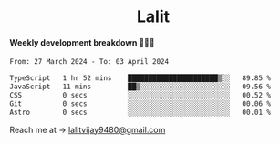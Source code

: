 <h1 align="center">Lalit</h1>

#### Weekly development breakdown 👨🏻‍💻
<!--START_SECTION:waka-->

```txt
From: 27 March 2024 - To: 03 April 2024

TypeScript   1 hr 52 mins    ██████████████████████▒░░   89.85 %
JavaScript   11 mins         ██▒░░░░░░░░░░░░░░░░░░░░░░   09.56 %
CSS          0 secs          ░░░░░░░░░░░░░░░░░░░░░░░░░   00.52 %
Git          0 secs          ░░░░░░░░░░░░░░░░░░░░░░░░░   00.06 %
Astro        0 secs          ░░░░░░░░░░░░░░░░░░░░░░░░░   00.01 %
```

<!--END_SECTION:waka-->

Reach me at → lalitvijay9480@gmail.com
